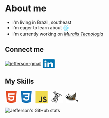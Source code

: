 # About me
- I'm living in Brazil, southeast
- I'm eager to learn about <kbd><img align="center" alt="react" height="20" width="20" src="https://raw.githubusercontent.com/devicons/devicon/master/icons/react/react-original.svg" style="max-width:100%;"></kbd>
- I'm currently working on [*Muralis Tecnologia*](https://muralis.com.br/)

## Connect me
<a href="mailto:jperluxo@gmail.com?subject=Contato%20pelo%20Github"> <img align="center" alt="jefferson-gmail" height="35" width="35" src="https://icons.iconarchive.com/icons/dtafalonso/android-lollipop/256/Gmail-icon.png" style="max-width:100%;"></a>
<a href="https://www.linkedin.com/in/jperluxo/"> <img align="center" alt="jefferson-linkedln" height="30" width="40" src="https://raw.githubusercontent.com/devicons/devicon/master/icons/linkedin/linkedin-original.svg" style="max-width:100%;"></a>

## My Skills
<p>
  <kbd>
    <kbd><img align="center" alt="html" height="40" width="40" src="https://raw.githubusercontent.com/devicons/devicon/master/icons/html5/html5-plain.svg" style="max-width:100%;"></kbd>
    <kbd><img align="center" alt="css" height="40" width="40" src="https://raw.githubusercontent.com/devicons/devicon/master/icons/css3/css3-plain.svg" style="max-width:100%;"></kbd>
    <kbd><img align="center" alt="javascript" height="40" width="40" src="https://raw.githubusercontent.com/devicons/devicon/master/icons/javascript/javascript-original.svg" style="max-width:100%;"></kbd>    
    <kbd><img align="center" alt="microsoftsqlserver" height="40" width="40" src="https://raw.githubusercontent.com/devicons/devicon/master/icons/microsoftsqlserver/microsoftsqlserver-plain.svg" style="max-width:100%;"></kbd>
    <kbd><img align="center" alt="gimp" height="40" width="40" src="https://raw.githubusercontent.com/devicons/devicon/master/icons/gimp/gimp-original.svg" style="max-width:100%;"></kbd>
  </kbd>
</p>

![Jefferson's GitHub stats](https://github-readme-stats.vercel.app/api/top-langs?username=JPerluxo&show_icons=true&theme=dark&locale=en&layout=compact)
